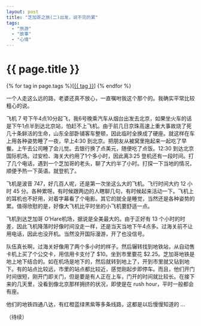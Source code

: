 ```yaml
---
layout: post
title: "芝加哥之旅(二)出发，说不完的累"
tags:
  - "旅游"
  - "故事"
  - "心情"
---
```


# {{ page.title }}

<div class="tags">
{% for tag in page.tags %}[<a class="tag" href="/tags.html#{{ tag }}">{{ tag }}</a>] {% endfor %}
</div>


一个人走这么远的路，老婆还真不放心，一直嘱咐我这个那个的。我确实平常比较粗心的说。

飞机 7 号下午4点10分起飞，我6号晚乘汽车从烟台出发去北京，如果坐火车的话是下午1点半到达北京站，怕赶不上飞机。由于前几日京珠高速上重大事故烧了死几十条鲜活的生命，山东全部卧铺客车整顿，因此临时全换成了硬座。就这样在车上用各种姿势睡了一夜，早上4:30 到北京。把朋友从被窝里拖起来一起吃了早餐。上午去公司睡了会儿觉。去银行换了点美元，随便吃了点饭。12:30 到达北京国际机场。过安检、海关大约用了1个多小时，因此离3:25 登机还有一段时间。打了几个电话，遇到一个芝加哥的老头，聊了大约半了小时。打探一下当地的情况，顺便予热一下英语。就登机了。

飞机是波音 747，好几百人呢，还是第一次坐这么大的飞机。飞行时间大约 12 小时 45 分。各种累呀。有时候跟两边的人瞎聊几句，有时候起来活动一下。飞机上的耳机也不好用，对着字幕看了个电影。其它的就全是睡觉，当然还是各种姿势的累。值得欣慰的是，好像大飞机比平时坐的小飞机要舒适一点。

飞机到达芝加哥 O'Hare机场，据说是全美最大的。由于正好有 13 个小时的时差，因此飞机降落时好像时间没走一样，还是当天当地下午4点多。过海关前不让用电话，因此也没开机。当然没开国际漫游，开了也没信号。

队伍真长啊，过海关好像用了两个多小时的样子。然后辗转找到地铁站，从自动售卡机上买了个公交卡，用信用卡支付了 $10。坐到市里要花  $2.25。芝加哥地铁是地上地下结合的。如在机场是地下的，然后就转到地上了，开到市里就又钻到地下。有的站点比较远，市里的站点都比较近，感觉刚起步即停车。而且，他们开门时间很短，刚开门即关门，但是要是有人正在上车，门开的时间就比较长。在接下来的几天里，没看到像北京那样拥挤的状况，即使是在 rush  hour，平时一般都会有座。

他们的地铁四通八达，有红橙蓝绿黑紫等多条线路，这都是以后慢慢知道的 ...

（待续）
